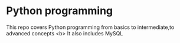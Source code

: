 # Python programming  
This repo covers Python programming from basics to intermediate,to advanced concepts <b\>
It also includes MySQL

